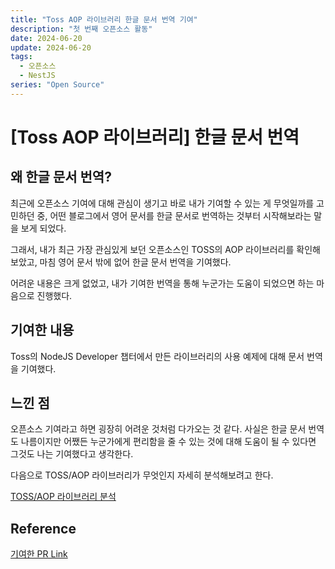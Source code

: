 ```yaml
---
title: "Toss AOP 라이브러리 한글 문서 번역 기여"
description: "첫 번째 오픈소스 활동"
date: 2024-06-20
update: 2024-06-20
tags: 
  - 오픈소스
  - NestJS
series: "Open Source"
---
```


# [Toss AOP 라이브러리] 한글 문서 번역

## 왜 한글 문서 번역?
최근에 오픈소스 기여에 대해 관심이 생기고 바로 내가 기여할 수 있는 게 무엇일까를 고민하던 중, 어떤 블로그에서 영어 문서를 한글 문서로 번역하는 것부터 시작해보라는 말을 보게 되었다. 

그래서, 내가 최근 가장 관심있게 보던 오픈소스인 TOSS의 AOP 라이브러리를 확인해보았고, 마침 영어 문서 밖에 없어 한글 문서 번역을 기여했다.

어려운 내용은 크게 없었고, 내가 기여한 번역을 통해 누군가는 도움이 되었으면 하는 마음으로 진행했다.

## 기여한 내용
Toss의 NodeJS Developer 챕터에서 만든 라이브러리의 사용 예제에 대해 문서 번역을 기여했다. 

## 느낀 점
오픈소스 기여라고 하면 굉장히 어려운 것처럼 다가오는 것 같다. 사실은 한글 문서 번역도 나름이지만 어쨌든 누군가에게 편리함을 줄 수 있는 것에 대해 도움이 될 수 있다면 그것도 나는 기여했다고 생각한다.


다음으로 TOSS/AOP 라이브러리가 무엇인지 자세히 분석해보려고 한다.

[TOSS/AOP 라이브러리 분석](https://eeeasycode.github.io/toss-aop-review/)

## Reference
[기여한 PR Link](https://github.com/toss/nestjs-aop/pull/35 "toss-github link")

